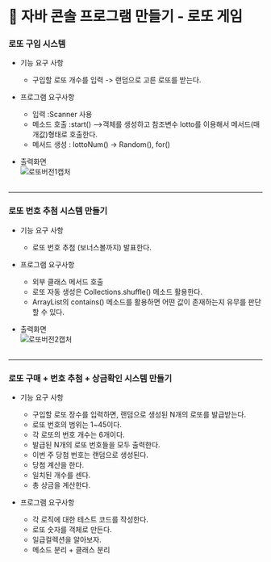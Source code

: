 # :pushpin: 자바 콘솔 프로그램 만들기 - 로또 게임
### 로또 구입 시스템
+ 기능 요구 사항
  + 구입할 로또 개수를 입력 -> 랜덤으로 고른 로또를 받는다.

+ 프로그램 요구사항
  + 입력  :Scanner 사용
  + 메소드 호출  :start() -->객체를 생성하고 참조변수 lotto를 이용해서 메서드(매개값)형태로 호출한다.
  + 메서드 생성 : lottoNum() -> Random(), for() 
+ 출력화면 <br>
![로또버전1캡처](https://user-images.githubusercontent.com/57389368/152634899-8ec651e2-2e6b-4ef7-8fdb-a8b14dcac329.JPG)
 <br> <br>
-------------------

### 로또 번호 추첨 시스템 만들기
+ 기능 요구 사항
  + 로또 번호 추첨 (보너스볼까지) 발표한다.

+ 프로그램 요구사항
  + 외부 클래스 메서드 호출
  + 로또 자동 생성은 Collections.shuffle() 메소드 활용한다.
  + ArrayList의 contains() 메소드를 활용하면 어떤 값이 존재하는지 유무를 판단할 수 있다.
+ 출력화면 <br>
![로또버전2캡처](https://user-images.githubusercontent.com/57389368/152634923-aa962536-3cc5-42f2-a183-9f856c24015c.JPG)
 <br> <br>
-------------------
### 로또 구매 + 번호 추첨 + 상금확인 시스템 만들기
+ 기능 요구 사항
  + 구입할 로또 장수를 입력하면, 랜덤으로 생성된 N개의 로또를 발급받는다.
  +  로또 번호의 범위는 1~45이다.
  +  각 로또의 번호 개수는 6개이다.
  +  발급된 N개의 로또 번호들을 모두 출력한다.
  +  이번 주 당첨 번호는 랜덤으로 생성된다.
  +  당첨 계산을 한다. 
    + 일치된 개수를 센다.
    + 총 상금을 계산한다.
  
+ 프로그램 요구사항
  +  각 로직에 대한 테스트 코드를 작성한다.
  +  로또 숫자를 객체로 만든다.
  +  일급컬렉션을 알아보자.
  +  메소드 분리 + 클래스 분리
  
